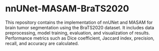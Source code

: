 # nnUNet-MASAM-BraTS2020
This repository contains the implementation of nnUNet and MASAM for brain tumor segmentation using the BraTS2020 dataset. It includes data preprocessing, model training, evaluation, and visualization of results. Performance metrics such as Dice coefficient, Jaccard index, precision, recall, and accuracy are calculated.
